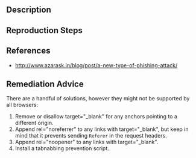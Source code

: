 ## Description


## Reproduction Steps


## References

- http://www.azarask.in/blog/post/a-new-type-of-phishing-attack/


## Remediation Advice

There are a handful of solutions, however they might not be supported by all browsers:

1. Remove or disallow target="_blank" for any anchors pointing to a different origin.
2. Append rel="noreferrer" to any links with target="_blank", but keep in mind that it prevents sending `Referer` in the request headers.
3. Append rel="noopener" to any links with target="_blank".
4. Install a tabnabbing prevention script.


